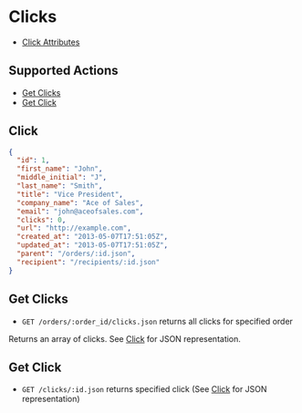 # Clicks

* [Click Attributes](#click)

## Supported Actions

* [Get Clicks](#get-clicks)
* [Get Click](#get-click)

## Click

```json
{
  "id": 1,
  "first_name": "John",
  "middle_initial": "J",
  "last_name": "Smith",
  "title": "Vice President",
  "company_name": "Ace of Sales",
  "email": "john@aceofsales.com",
  "clicks": 0,
  "url": "http://example.com",
  "created_at": "2013-05-07T17:51:05Z",
  "updated_at": "2013-05-07T17:51:05Z",
  "parent": "/orders/:id.json",
  "recipient": "/recipients/:id.json"
}
```

## Get Clicks

* ```GET /orders/:order_id/clicks.json``` returns all clicks for specified order

Returns an array of clicks. See [Click](#click) for JSON representation.

## Get Click

* ```GET /clicks/:id.json``` returns specified click (See [Click](#click) for JSON representation)

